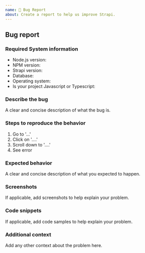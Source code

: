 ```yaml
---
name: 🐛 Bug Report
about: Create a report to help us improve Strapi.
---
```


<!--
Hello 👋 Thank you for submitting an issue.

Before you start, please make sure your issue is understandable and reproducible.
To make your issue readable make sure you use valid Markdown syntax.

https://guides.github.com/features/mastering-markdown/

Please ensure you have also read and understand the contributing guide.

https://github.com/strapi/strapi/blob/main/CONTRIBUTING.md#reporting-an-issue
-->

## Bug report

### Required System information

<!-- Please ensure you are using the Node LTS version (v16 or v18 or v20) -->
<!-- Strapi v3 is not supported unless it is a critical/high security issue -->

- Node.js version:
- NPM version:
- Strapi version:
- Database:
- Operating system:
- Is your project Javascript or Typescript:

### Describe the bug

A clear and concise description of what the bug is.

### Steps to reproduce the behavior

1. Go to '...'
2. Click on '....'
3. Scroll down to '....'
4. See error

### Expected behavior

A clear and concise description of what you expected to happen.

### Screenshots

If applicable, add screenshots to help explain your problem.

### Code snippets

If applicable, add code samples to help explain your problem.

### Additional context

Add any other context about the problem here.
